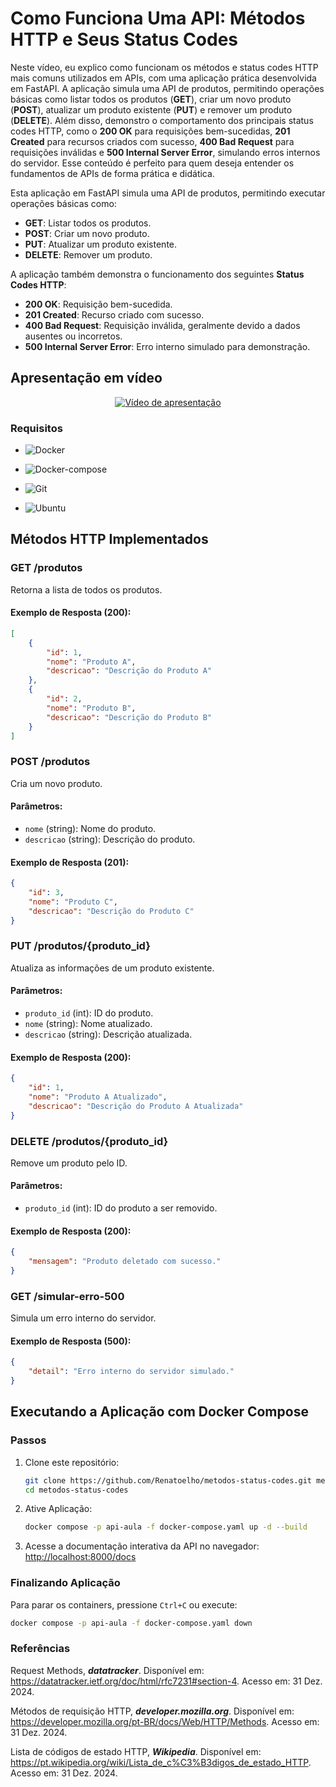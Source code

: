 # Como Funciona Uma API: Métodos HTTP e Seus Status Codes

Neste vídeo, eu explico como funcionam os métodos e status codes HTTP mais comuns utilizados em APIs, com uma aplicação prática desenvolvida em FastAPI. A aplicação simula uma API de produtos, permitindo operações básicas como listar todos os produtos (**GET**), criar um novo produto (**POST**), atualizar um produto existente (**PUT**) e remover um produto (**DELETE**). Além disso, demonstro o comportamento dos principais status codes HTTP, como o **200 OK** para requisições bem-sucedidas, **201 Created** para recursos criados com sucesso, **400 Bad Request** para requisições inválidas e **500 Internal Server Error**, simulando erros internos do servidor. Esse conteúdo é perfeito para quem deseja entender os fundamentos de APIs de forma prática e didática.

Esta aplicação em FastAPI simula uma API de produtos, permitindo executar operações básicas como:

- **GET**: Listar todos os produtos.
- **POST**: Criar um novo produto.
- **PUT**: Atualizar um produto existente.
- **DELETE**: Remover um produto.

A aplicação também demonstra o funcionamento dos seguintes **Status Codes HTTP**:

- **200 OK**: Requisição bem-sucedida.
- **201 Created**: Recurso criado com sucesso.
- **400 Bad Request**: Requisição inválida, geralmente devido a dados ausentes ou incorretos.
- **500 Internal Server Error**: Erro interno simulado para demonstração.

<!--
-->

## Apresentação em vídeo

<p align="center">
  <a href="https://www.youtube.com/@renato-coelho" target="_blank"><img src="imagens/thumbnail/thumbnail-github.png" alt="Vídeo de apresentação"></a>
</p>

### Requisitos

+ ![Docker](https://img.shields.io/badge/Docker-23.0.3-E3E3E3)

+ ![Docker-compose](https://img.shields.io/badge/Docker--compose-1.25.0-E3E3E3)

+ ![Git](https://img.shields.io/badge/Git-2.25.1%2B-E3E3E3)

+ ![Ubuntu](https://img.shields.io/badge/Ubuntu-20.04-E3E3E3)

## Métodos HTTP Implementados

### **GET /produtos**

Retorna a lista de todos os produtos.

#### Exemplo de Resposta (200):
```json
[
    {
        "id": 1,
        "nome": "Produto A",
        "descricao": "Descrição do Produto A"
    },
    {
        "id": 2,
        "nome": "Produto B",
        "descricao": "Descrição do Produto B"
    }
]
```

### **POST /produtos**

Cria um novo produto.

#### Parâmetros:
- `nome` (string): Nome do produto.
- `descricao` (string): Descrição do produto.

#### Exemplo de Resposta (201):
```json
{
    "id": 3,
    "nome": "Produto C",
    "descricao": "Descrição do Produto C"
}
```

### **PUT /produtos/{produto_id}**

Atualiza as informações de um produto existente.

#### Parâmetros:

- `produto_id` (int): ID do produto.
- `nome` (string): Nome atualizado.
- `descricao` (string): Descrição atualizada.

#### Exemplo de Resposta (200):
```json
{
    "id": 1,
    "nome": "Produto A Atualizado",
    "descricao": "Descrição do Produto A Atualizada"
}
```

### **DELETE /produtos/{produto_id}**

Remove um produto pelo ID.

#### Parâmetros:

- `produto_id` (int): ID do produto a ser removido.

#### Exemplo de Resposta (200):

```json
{
    "mensagem": "Produto deletado com sucesso."
}
```

### **GET /simular-erro-500**

Simula um erro interno do servidor.

#### Exemplo de Resposta (500):

```json
{
    "detail": "Erro interno do servidor simulado."
}
```

## Executando a Aplicação com Docker Compose

### Passos

1. Clone este repositório:
   ```bash
   git clone https://github.com/Renatoelho/metodos-status-codes.git metodos-status-codes
   cd metodos-status-codes
   ```

2. Ative Aplicação:
   ```bash
   docker compose -p api-aula -f docker-compose.yaml up -d --build
   ```

3. Acesse a documentação interativa da API no navegador:
   [http://localhost:8000/docs](http://localhost:8000/docs)

### Finalizando Aplicação

Para parar os containers, pressione `Ctrl+C` ou execute:

```bash
docker compose -p api-aula -f docker-compose.yaml down
```

### Referências

Request Methods, ***datatracker***. Disponível em: <https://datatracker.ietf.org/doc/html/rfc7231#section-4>. Acesso em: 31 Dez. 2024.

Métodos de requisição HTTP, ***developer.mozilla.org***. Disponível em: <https://developer.mozilla.org/pt-BR/docs/Web/HTTP/Methods>. Acesso em: 31 Dez. 2024.

Lista de códigos de estado HTTP, ***Wikipedia***. Disponível em: <https://pt.wikipedia.org/wiki/Lista_de_c%C3%B3digos_de_estado_HTTP>. Acesso em: 31 Dez. 2024.
